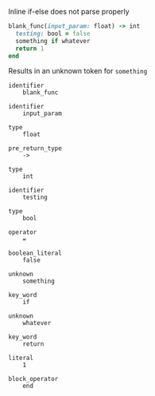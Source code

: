 Inline if-else does not parse properly
```ruby
blank_func(input_param: float) -> int
  testing: bool = false
  something if whatever
  return 1
end
```

Results in an unknown token for `something`
```
identifier
    blank_func

identifier
    input_param

type
    float

pre_return_type
    ->

type
    int

identifier
    testing

type
    bool

operator
    =

boolean_literal
    false

unknown
    something

key_word
    if

unknown
    whatever

key_word
    return

literal
    1

block_operator
    end
```

